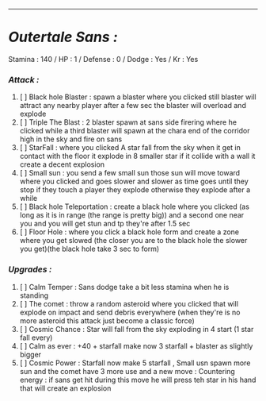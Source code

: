 __________________________________________________________________________
# ***Outertale Sans :***
Stamina : 140 / HP : 1 / Defense : 0 / Dodge : Yes / Kr : Yes

### ***Attack :***
1. [ ] Black hole Blaster : spawn a blaster where you clicked still blaster will attract any nearby player after a few sec the blaster will overload and explode 
2. [ ] Triple The Blast : 2 blaster spawn at sans side firering where he clicked while a third blaster will spawn at the chara end of the corridor high in the sky and fire on sans
3. [ ] StarFall : where you clicked A star fall from the sky when it get in contact with the floor it explode in 8 smaller star if it collide with a wall it create a decent explosion
4. [ ] Small sun : you send a few small sun those sun will move toward where you clicked and goes slower and slower as time goes until they stop if they touch a player they explode otherwise they explode after a while
5. [ ] Black hole Teleportation : create a black hole where you clicked (as long as it is in range (the range is pretty big)) and a second one near you and you will get stun and tp they're after 1.5 sec 
6. [ ] Floor Hole : where you click a black hole form and create a zone where you get slowed (the closer you are to the black hole the slower you get)(the black hole take 3 sec to form)

### ***Upgrades :***
1. [ ] Calm Temper : Sans dodge take a bit less stamina when he is standing 
2. [ ] The comet : throw a random asteroid where you clicked that will explode on impact and send debris everywhere (when they're is no more asteroid this attack just become a classic force)
3. [ ] Cosmic Chance : Star will fall from the sky exploding in 4 start (1 star fall every)
4. [ ] Calm as ever : +40 + starfall make now 3 starfall + blaster as slightly bigger
5. [ ] Cosmic Power : Starfall now make 5 starfall , Small usn spawn more sun and the comet have 3 more use and a new move :
       Countering energy : if sans get hit during this move he will press teh star in his hand that will create an explosion
